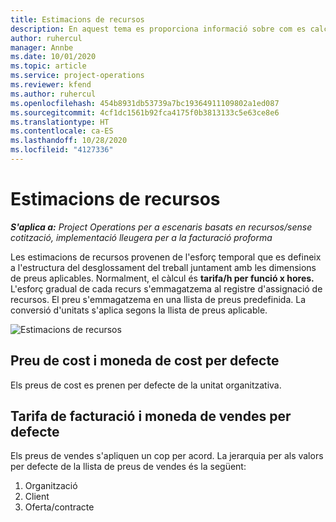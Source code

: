 ```yaml
---
title: Estimacions de recursos
description: En aquest tema es proporciona informació sobre com es calculen les estimacions de recursos al Project Operations.
author: ruhercul
manager: Annbe
ms.date: 10/01/2020
ms.topic: article
ms.service: project-operations
ms.reviewer: kfend
ms.author: ruhercul
ms.openlocfilehash: 454b8931db53739a7bc19364911109802a1ed087
ms.sourcegitcommit: 4cf1dc1561b92fca4175f0b3813133c5e63ce8e6
ms.translationtype: HT
ms.contentlocale: ca-ES
ms.lasthandoff: 10/28/2020
ms.locfileid: "4127336"
---
```

# <a name="resource-estimates"></a>Estimacions de recursos

_**S'aplica a:** Project Operations per a escenaris basats en recursos/sense cotització, implementació lleugera per a la facturació proforma_

Les estimacions de recursos provenen de l'esforç temporal que es defineix a l'estructura del desglossament del treball juntament amb les dimensions de preus aplicables. Normalment, el càlcul és **tarifa/h per funció x hores.** L'esforç gradual de cada recurs s'emmagatzema al registre d'assignació de recursos. El preu s'emmagatzema en una llista de preus predefinida. La conversió d'unitats s'aplica segons la llista de preus aplicable.

![Estimacions de recursos](./media/navigation12.png)

## <a name="default-cost-price-and-cost-currency"></a>Preu de cost i moneda de cost per defecte

Els preus de cost es prenen per defecte de la unitat organitzativa.

## <a name="default-bill-rate-and-sales-currency"></a>Tarifa de facturació i moneda de vendes per defecte

Els preus de vendes s'apliquen un cop per acord. La jerarquia per als valors per defecte de la llista de preus de vendes és la següent:

1. Organització
2. Client
3. Oferta/contracte
